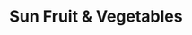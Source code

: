 ---
title: "Sun Fruit & Vegetables"
url: /staten-island/sun-fruit-und-vegetables/
shop: Gemüse & Obst
---